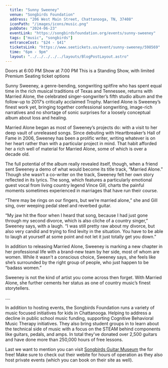 ```yaml
---
  title: "Sunny Sweeney"
  venue: "Songbirds Foundation"
  address: "206 West Main Street, Chattanooga, TN, 37408"
  iconPath: "/images/icons/music.png"
  pubDate: "2024-06-23"
  eventLink: "https://songbirdsfoundation.org/events/sunny-sweeney"
  tags: ["music", "songbirds"]
  entranceCost: "$24 - $41"
  ticketsLink: "https://www.seetickets.us/event/sunny-sweeney/598569"
  time: "6pm - 9pm"
  layout: "../../../../../layouts/BlogPostLayout.astro"
---
```


Doors at 6:00 PM
Show at 7:00 PM
This is a Standing Show, with limited Premium Seating ticket options

Sunny Sweeney, a genre-bending, songwriting spitfire who has spent equal time in the rich musical traditions of Texas and Tennessee, returns with Married Alone, the celebrated singer-songwriter’s fifth studio album and the follow-up to 2017’s critically acclaimed Trophy. Married Alone is Sweeney’s finest work yet, bringing together confessional songwriting, image-rich narratives and no shortage of sonic surprises for a loosely conceptual album about loss and healing. 

Married Alone began as most of Sweeney’s projects do: with a visit to her deep vault of unreleased songs. Since debuting with Heartbreaker’s Hall of Fame in 2006, Sweeney has been a prolific writer, writing whatever is on her heart rather than with a particular project in mind. That habit afforded her a rich well of material for Married Alone, some of which is over a decade old. 

The full potential of the album really revealed itself, though, when a friend sent Sweeney a demo of what would become its title track, “Married Alone.” Though she wasn’t a co-writer on the track, Sweeney felt her own story reflected in its lyrics. The song, which features a particularly emotional guest vocal from living country legend Vince Gill, charts the painful moments sometimes experienced in marriages that have run their course.  

“There may be rings on our fingers, but we’re married alone,” she and Gill sing, over weeping pedal steel and reverbed guitar. 

“My jaw hit the floor when I heard that song, because I had just gone through my second divorce, which is also cliche of a country singer,” Sweeney says, with a laugh. “I was still pretty raw about my divorce, but also very candid and trying to find levity in the situation. You have to be able to laugh at yourself at some point and not let it just totally get you down.” 

In addition to releasing Married Alone, Sweeney is marking a new chapter in her professional life with a brand-new team by her side, most of whom are women. While it wasn’t a conscious choice, Sweeney says, she feels like she’s surrounded by the right group of people, who just happen to be “badass women.” 

Sweeney is not the kind of artist you come across then forget. With Married Alone, she further cements her status as one of country music’s finest storytellers. 

....

In addition to hosting events, the Songbirds Foundation runs a variety of music focused initiatives for kids in Chattanooga. Helping to address a decline in public school music funding, supporting Cognitive Behavioral Music Therapy initiatives. They also bring student groups in to learn about the technical side of music with a focus on the STEAM behind components like guitars, pedals, and amps. In total they've donated over 2,500 guitars and have done more than 250,000 hours of free lessons. 

Last we want to mention you can visit <a href="https://songbirdsfoundation.org/museum/" target="_blank">Songbirds Guitar Museum</a> the for free! Make sure to check out their webite for hours of operation as they also host private events (which you can book on their site as well).